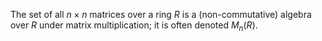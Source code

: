 The set of all $n \times n$ matrices over a ring $R$ is a (non-commutative) algebra over $R$ under matrix multiplication; it is often denoted $M_n(R)$.
